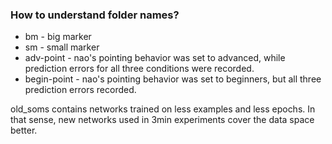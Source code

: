 ### How to understand folder names?

* bm - big marker
* sm - small marker
* adv-point - nao's pointing behavior was set to advanced, while prediction errors for all three conditions were recorded.
* begin-point - nao's pointing behavior was set to beginners, but all three prediction errors recorded.


old_soms contains networks trained on less examples and less epochs. 
In that sense, new networks used in 3min experiments cover the data space better.
